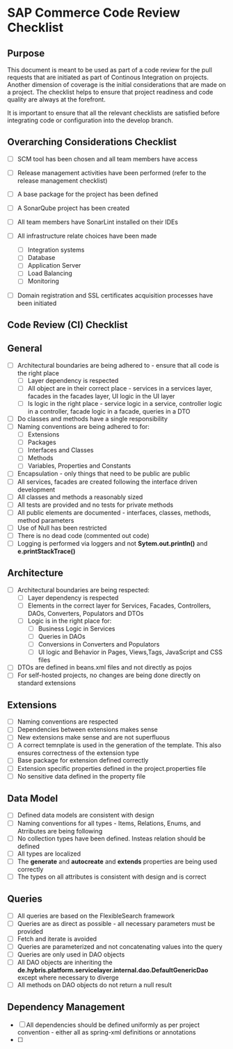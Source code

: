 # SAP Commerce Code Review Checklist

## Purpose
This document is meant to be used as part of a code review for the pull requests that are initiated as part of Continous Integration on projects. Another dimension of coverage is the initial considerations that are made on a project. The checklist helps to ensure that project readiness and code quality are always at the forefront.

It is important to ensure that all the relevant checklists are satisfied before integrating code or configuration into the develop branch. 

## Overarching Considerations Checklist
- [ ] SCM tool has been chosen and all team members have access
- [ ] Release management activities have been performed (refer to the release management checklist)
- [ ] A base package for the project has been defined
- [ ] A SonarQube project has been created 
- [ ] All team members have SonarLint installed on their IDEs
- [ ] All infrastructure relate choices have been made
	- [ ]  Integration systems
	- [ ] Database
	- [ ] Application Server
	- [ ] Load Balancing 
	- [ ] Monitoring 
- [ ] Domain registration and SSL certificates acquisition processes have been initiated


## Code Review (CI) Checklist
## General
-	[ ] Architectural boundaries are being adhered to - ensure that all code is the right place
	- [ ] Layer dependency is respected
	- [ ] All object are in their correct place - services in a services layer, facades in the facades layer, UI logic in the UI layer
	- [ ] Is logic in the right place - service logic in a service, controller logic in a controller, facade logic in a facade, queries in a DTO
- [ ] Do classes and methods have a single responsibility 
- [ ] Naming conventions are being adhered to for:
	- [ ] Extensions
	- [ ] Packages
	- [ ] Interfaces and Classes
	- [ ] Methods
	- [ ] Variables, Properties and Constants
- [ ] Encapsulation - only things that need to be public are public
- [ ]  All services, facades are created following the interface driven development
- [ ] All classes and methods a reasonably sized
- [ ] All tests are provided and no tests for private methods
- [ ] All public elements are documented - interfaces, classes, methods, method parameters
- [ ] Use of Null has been restricted 
- [ ] There is no dead code (commented out code)
- [ ] Logging is performed via loggers and not **Sytem.out.println()** and **e.printStackTrace()**

## Architecture 
- [ ] Architectural boundaries are being respected:
	- [ ] Layer dependency is respected 
	- [ ] Elements in the correct layer for Services, Facades, Controllers, DAOs, Converters, Populators and DTOs
	- [ ] Logic is in the right place for:
		- [ ]  Business Logic in Services
		- [ ]  Queries in DAOs
		- [ ] Conversions in Converters and Populators
		- [ ] UI logic and Behavior in Pages, Views,Tags, JavaScript and CSS files
- [ ] DTOs are defined in beans.xml files and not directly as pojos
- [ ] For self-hosted projects, no changes are being done directly on standard extensions

## Extensions 
- [ ] Naming conventions are respected 
- [ ] Dependencies between extensions makes sense 
- [ ] New extensions make sense  and are not superfluous
- [ ] A correct temnplate is used in the generation of the template. This also ensures correctness of the extension type
- [ ] Base package for extension defined correctly
- [ ] Extension specific properties defined in the project.properties file
- [ ] No sensitive data defined in the property file

## Data Model 
- [ ] Defined data models are consistent with design 
- [ ] Naming conventions for all types -  Items, Relations, Enums, and Atrributes are being following 
- [ ] No collection types have been defined. Insteas relation should be defined
- [ ] All types are localized
- [ ] The **generate** and **autocreate** and **extends** properties are being used correctly 
- [ ] The types on all attributes is consistent with design and is correct

## Queries 
- [ ] All queries are based on the FlexibleSearch framework
- [ ] Queries are as direct as possible - all necessary parameters must be provided
- [ ] Fetch and iterate is avoided
- [ ] Queries are parameterized and not concatenating values into the query
- [ ] Queries are only used in DAO objects 
- [ ] All DAO objects are inheriting the **de.hybris.platform.servicelayer.internal.dao.DefaultGenericDao** except where necessary to diverge
- [ ] All methods on DAO objects do not return a null result 

## Dependency Management
- [ ] All dependencies should be defined uniformly as per project convention - either all as spring-xml definitions or annotations
- [ ] 



<!--stackedit_data:
eyJoaXN0b3J5IjpbLTI2OTc4NzEwNywxMjY5Mzk3MDQ1LC0xMT
U4MTg5NzcsODIxMDQzMTMzXX0=
-->